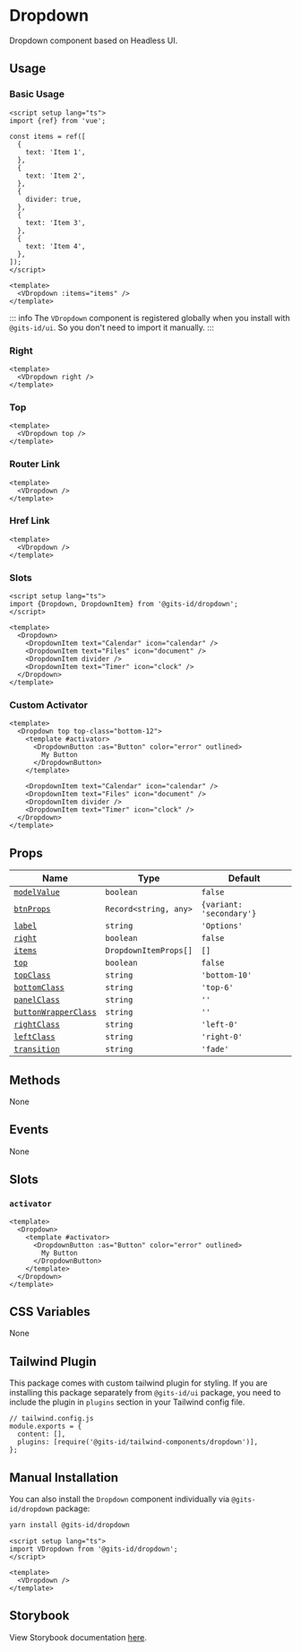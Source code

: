 # Dropdown

Dropdown component based on Headless UI.

## Usage

### Basic Usage

```vue
<script setup lang="ts">
import {ref} from 'vue';

const items = ref([
  {
    text: 'Item 1',
  },
  {
    text: 'Item 2',
  },
  {
    divider: true,
  },
  {
    text: 'Item 3',
  },
  {
    text: 'Item 4',
  },
]);
</script>

<template>
  <VDropdown :items="items" />
</template>
```

<LivePreview src="components-dropdown--default" />

::: info
The `VDropdown` component is registered globally when you install with `@gits-id/ui`. So you don't need to import it manually.
:::

### Right

```vue
<template>
  <VDropdown right />
</template>
```

<LivePreview src="components-dropdown--right" />

### Top

```vue
<template>
  <VDropdown top />
</template>
```

<LivePreview src="components-dropdown--top" />

### Router Link

```vue
<template>
  <VDropdown />
</template>
```

<LivePreview src="components-dropdown--router-link" />

### Href Link

```vue
<template>
  <VDropdown />
</template>
```

<LivePreview src="components-dropdown--href" />

### Slots

```vue
<script setup lang="ts">
import {Dropdown, DropdownItem} from '@gits-id/dropdown';
</script>

<template>
  <Dropdown>
    <DropdownItem text="Calendar" icon="calendar" />
    <DropdownItem text="Files" icon="document" />
    <DropdownItem divider />
    <DropdownItem text="Timer" icon="clock" />
  </Dropdown>
</template>
```

<LivePreview src="components-dropdown--slots" />

### Custom Activator

```vue
<template>
  <Dropdown top top-class="bottom-12">
    <template #activator>
      <DropdownButton :as="Button" color="error" outlined>
        My Button
      </DropdownButton>
    </template>

    <DropdownItem text="Calendar" icon="calendar" />
    <DropdownItem text="Files" icon="document" />
    <DropdownItem divider />
    <DropdownItem text="Timer" icon="clock" />
  </Dropdown>
</template>
```

<LivePreview src="components-dropdown--custom-activator" />

## Props

| Name                                        | Type                  | Default                  |
| ------------------------------------------- | --------------------- | ------------------------ |
| [`modelValue`](#modelValue)                 | `boolean`             | `false`                  |
| [`btnProps`](#btnProps)                     | `Record<string, any>` | `{variant: 'secondary'}` |
| [`label`](#label)                           | `string`              | `'Options'`              |
| [`right`](#right)                           | `boolean`             | `false`                  |
| [`items`](#items)                           | `DropdownItemProps[]` | `[]`                     |
| [`top`](#top)                               | `boolean`             | `false`                  |
| [`topClass`](#topClass)                     | `string`              | `'bottom-10'`            |
| [`bottomClass`](#bottomClass)               | `string`              | `'top-6'`                |
| [`panelClass`](#panelClass)                 | `string`              | `''`                     |
| [`buttonWrapperClass`](#buttonWrapperClass) | `string`              | `''`                     |
| [`rightClass`](#rightClass)                 | `string`              | `'left-0'`               |
| [`leftClass`](#leftClass)                   | `string`              | `'right-0'`              |
| [`transition`](#transition)                 | `string`              | `'fade'`                 |

## Methods

None

## Events

None

## Slots

### `activator`

```vue
<template>
  <Dropdown>
    <template #activator>
      <DropdownButton :as="Button" color="error" outlined>
        My Button
      </DropdownButton>
    </template>
  </Dropdown>
</template>
```

## CSS Variables

None

## Tailwind Plugin

This package comes with custom tailwind plugin for styling. If you are installing this package separately from `@gits-id/ui` package, you need to include the plugin in `plugins` section in your Tailwind config file.

```js{4}
// tailwind.config.js
module.exports = {
  content: [],
  plugins: [require('@gits-id/tailwind-components/dropdown')],
};
```

## Manual Installation

You can also install the `Dropdown` component individually via `@gits-id/dropdown` package:

```bash
yarn install @gits-id/dropdown
```

```vue
<script setup lang="ts">
import VDropdown from '@gits-id/dropdown';
</script>

<template>
  <VDropdown />
</template>
```

## Storybook

View Storybook documentation [here](https://gits-ui.web.app/?path=/story/components-dropdown--default).
